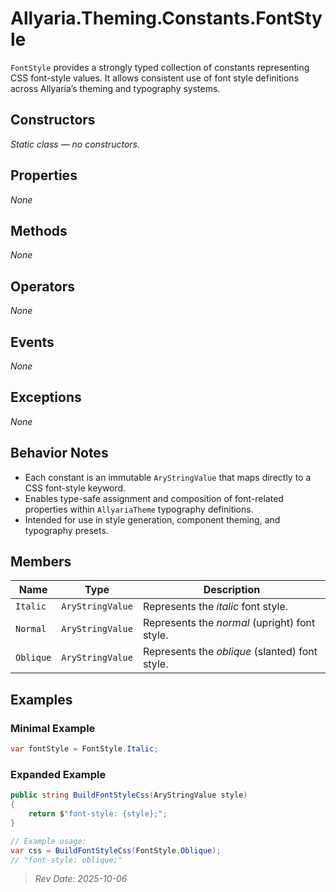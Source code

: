 ﻿# Allyaria.Theming.Constants.FontStyle

`FontStyle` provides a strongly typed collection of constants representing CSS font-style values.
It allows consistent use of font style definitions across Allyaria’s theming and typography systems.

## Constructors

*Static class — no constructors.*

## Properties

*None*

## Methods

*None*

## Operators

*None*

## Events

*None*

## Exceptions

*None*

## Behavior Notes

* Each constant is an immutable `AryStringValue` that maps directly to a CSS font-style keyword.
* Enables type-safe assignment and composition of font-related properties within `AllyariaTheme` typography definitions.
* Intended for use in style generation, component theming, and typography presets.

## Members

| Name      | Type             | Description                                    |
|-----------|------------------|------------------------------------------------|
| `Italic`  | `AryStringValue` | Represents the *italic* font style.            |
| `Normal`  | `AryStringValue` | Represents the *normal* (upright) font style.  |
| `Oblique` | `AryStringValue` | Represents the *oblique* (slanted) font style. |

## Examples

### Minimal Example

```csharp
var fontStyle = FontStyle.Italic;
```

### Expanded Example

```csharp
public string BuildFontStyleCss(AryStringValue style)
{
    return $"font-style: {style};";
}

// Example usage:
var css = BuildFontStyleCss(FontStyle.Oblique); 
// "font-style: oblique;"
```

> *Rev Date: 2025-10-06*
